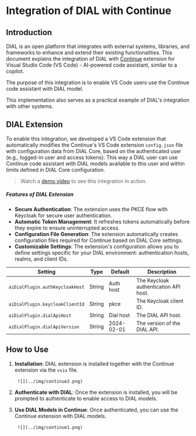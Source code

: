 # Integration of DIAL with Continue

## Introduction

DIAL is an open platform that integrates with external systems, libraries, and frameworks to enhance and extend their existing functionalities. This document explains the integration of DIAL with [Continue](https://marketplace.visualstudio.com/items?itemName=Continue.continue) extension for Visual Studio Code (VS Code) - AI-powered code assistant, similar to a copilot. 

The purpose of this integration is to enable VS Code users use the Continue code assistant with DIAL model.

This implementation also serves as a practical example of DIAL's integration with other systems.

## DIAL Extension

To enable this integration, we developed a VS Code extension that automatically modifies the Continue's VS Code extension `config.json` file with configuration data from DIAL Core, based on the authenticated user (e.g., logged-in user and access tokens). This way a DIAL user can use Continue code assistant with DIAL models available to this user and within limits defined in DIAL Core configuration.

> Watch a [demo video](/docs/video%20demos/3.Developers/Integrations/8.dial-continue.md) to see this integration in action.

##### Features of DIAL Extension

- **Secure Authentication**: The extension uses the PKCE flow with Keycloak for secure user authentication.
- **Automatic Token Management**: It refreshes tokens automatically before they expire to ensure uninterrupted access.
- **Configuration File Generation**: The extension automatically creates configuration files required for Continue based on DIAL Core settings.
- **Customizable Settings**: The extension's configuration allows you to define settings specific for your DIAL environment: authentication hosts, realms, and client IDs.

| **Setting**                     | **Type** | **Default**          | **Description**                                   |
|----------------------------------|----------|----------------------|---------------------------------------------------|
| `aiDialPlugin.authKeycloakHost` | String   | Auth host            | The Keycloak authentication API host.            |
| `aiDialPlugin.keycloakClientId` | String   | pkce                 | The Keycloak client ID.                          |
| `aiDialPlugin.dialApiHost`      | String   | Dial host            | The DIAL API host.                                |
| `aiDialPlugin.dialApiVersion`   | String   | 2024-02-01           | The version of the DIAL API.                     |

## How to Use

1. **Installation**: DIAL extension is installed together with the Continue extension via the `vsix` file.

        ![](../img/continue2.png)

2. **Authenticate with DIAL**: Once the extension is installed, you will be prompted to authenticate to enable access to DIAL models.
3. **Use DIAL Models in Continue**: Once authenticated, you can use the Continue extension with DIAL models.

        ![](../img/continue1.png)